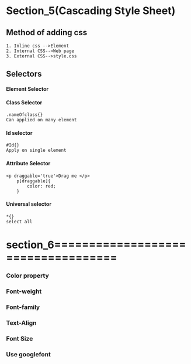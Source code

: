 # Section_5(Cascading Style Sheet)

## Method of adding css 
    1. Inline css -->Element
    2. Internal CSS-->Web page
    3. External CSS-->style.css

## Selectors

#### Element Selector
#### Class Selector
    .nameOfclass{}
    Can applied on many element
#### Id selector
    #Id{}
    Apply on single element
#### Attribute Selector
    <p draggable='true'>Drag me </p>
        p[draggable]{
            color: red;
        }
#### Universal selector
    *{}
    select all


# section_6===================================
### Color property
### Font-weight
### Font-family
### Text-Align
### Font Size
### Use googlefont